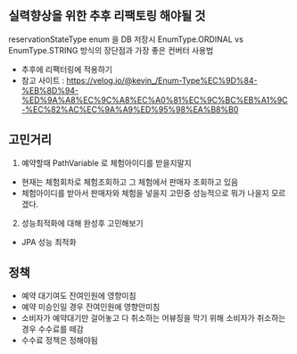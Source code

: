 
## 실력향상을 위한 추후 리팩토링 해야될 것

reservationStateType enum 을 DB 저장시
EnumType.ORDINAL vs EnumType.STRING 방식의 장단점과 가장 좋은 컨버터 사용법
- 추후에 리팩터링에 적용하기
- 참고 사이트 : https://velog.io/@kevin_/Enum-Type%EC%9D%84-%EB%8D%94-%ED%9A%A8%EC%9C%A8%EC%A0%81%EC%9C%BC%EB%A1%9C-%EC%82%AC%EC%9A%A9%ED%95%98%EA%B8%B0

## 고민거리
1. 예약할때 PathVariable 로 체험아이디를 받을지말지
- 현재는 체험회차로 체험조회하고 그 체험에서 판매자 조회하고 있음
- 체험아이디를 받아서 판매자와 체험을 넣을지 고민중 성능적으로 뭐가 나을지 모르겠다.

2. 성능최적화에 대해 완성후 고민해보기
- JPA 성능 최적화

## 정책
- 예약 대기여도 잔여인원에 영향미침
- 예약 미승인일 경우 잔여인원에 영향안미침
- 소비자가 예약대기만 걸어놓고 다 취소하는 어뷰징을 막기 위해 소비자가 취소하는 경우 수수료를 떼감
- 수수료 정책은 정해야됨

